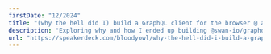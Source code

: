 ```yaml
---
firstDate: "12/2024"
title: "(why the hell did I) build a GraphQL client for the browser @ apidays"
description: "Exploring why and how I ended up building @swan-io/graphql-client. From its exposed API to its cache engine, with a few extras."
url: "https://speakerdeck.com/bloodyowl/why-the-hell-did-i-build-a-graphql-client-for-the-browser"
---
```

